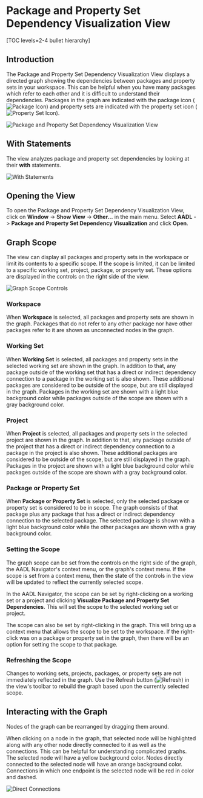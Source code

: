 <!--
Copyright (c) 2004-2021 Carnegie Mellon University and others. (see Contributors file). 
All Rights Reserved.

NO WARRANTY. ALL MATERIAL IS FURNISHED ON AN "AS-IS" BASIS. CARNEGIE MELLON UNIVERSITY MAKES NO WARRANTIES OF ANY
KIND, EITHER EXPRESSED OR IMPLIED, AS TO ANY MATTER INCLUDING, BUT NOT LIMITED TO, WARRANTY OF FITNESS FOR PURPOSE
OR MERCHANTABILITY, EXCLUSIVITY, OR RESULTS OBTAINED FROM USE OF THE MATERIAL. CARNEGIE MELLON UNIVERSITY DOES NOT
MAKE ANY WARRANTY OF ANY KIND WITH RESPECT TO FREEDOM FROM PATENT, TRADEMARK, OR COPYRIGHT INFRINGEMENT.

This program and the accompanying materials are made available under the terms of the Eclipse Public License 2.0
which is available at https://www.eclipse.org/legal/epl-2.0/
SPDX-License-Identifier: EPL-2.0

Created, in part, with funding and support from the United States Government. (see Acknowledgments file).

This program includes and/or can make use of certain third party source code, object code, documentation and other
files ("Third Party Software"). The Third Party Software that is used by this program is dependent upon your system
configuration. By using this program, You agree to comply with any and all relevant Third Party Software terms and
conditions contained in any such Third Party Software or separate license file distributed with such Third Party
Software. The parties who own the Third Party Software ("Third Party Licensors") are intended third party benefici-
aries to this license with respect to the terms applicable to their Third Party Software. Third Party Software li-
censes only apply to the Third Party Software and not any other portion of this program or this program as a whole.
-->
# Package and Property Set Dependency Visualization View

[TOC levels=2-4 bullet hierarchy]

## Introduction

The Package and Property Set Dependency Visualization View displays a directed graph showing the dependencies between
packages and property sets in your workspace. This can be helpful when you have many packages which refer to each other
and it is difficult to understand their dependencies. Packages in the graph are indicated with the package icon
(![Package Icon](images/dependencyVisualization/package.gif)) and property sets are indicated with the property set icon
(![Property Set Icon](images/dependencyVisualization/properties.gif)).

![Package and Property Set Dependency Visualization View](images/dependencyVisualization/PackageView.png)

## With Statements

The view analyzes package and property set dependencies by looking at their **with** statements.

![With Statements](images/dependencyVisualization/WithStatements.png)

## Opening the View

To open the Package and Property Set Dependency Visualization View, click on **Window** -> **Show View** -> **Other...**
in the main menu. Select **AADL** -> **Package and Property Set Dependency Visualization** and click **Open**.

## Graph Scope

The view can display all packages and property sets in the workspace or limit its contents to a specific scope. If the
scope is limited, it can be limited to a specific working set, project, package, or property set. These options are
displayed in the controls on the right side of the view.

![Graph Scope Controls](images/dependencyVisualization/PackageGraphScopeControls.png)

### Workspace

When **Workspace** is selected, all packages and property sets are shown in the graph. Packages that do not refer to any
other package nor have other packages refer to it are shown as unconnected nodes in the graph.

### Working Set

When **Working Set** is selected, all packages and property sets in the selected working set are shown in the graph. In
addition to that, any package outside of the working set that has a direct or indirect dependency connection to a
package in the working set is also shown. These additional packages are considered to be outside of the scope, but are
still displayed in the graph. Packages in the working set are shown with a light blue background color while packages
outside of the scope are shown with a gray background color.

### Project

When **Project** is selected, all packages and property sets in the selected project are shown in the graph. In addition
to that, any package outside of the project that has a direct or indirect dependency connection to a package in the
project is also shown. These additional packages are considered to be outside of the scope, but are still displayed in
the graph. Packages in the project are shown with a light blue background color while packages outside of the scope are
shown with a gray background color.

### Package or Property Set

When **Package or Property Set** is selected, only the selected package or property set is considered to be in scope.
The graph consists of that package plus any package that has a direct or indirect dependency connection to the selected
package. The selected package is shown with a light blue background color while the other packages are shown with a gray
background color.

### Setting the Scope

The graph scope can be set from the controls on the right side of the graph, the AADL Navigator's context menu, or the
graph's context menu. If the scope is set from a context menu, then the state of the controls in the view will be
updated to reflect the currently selected scope.

In the AADL Navigator, the scope can be set by right-clicking on a working set or a project and clicking
**Visualize Package and Property Set Dependencies**. This will set the scope to the selected working set or project.

The scope can also be set by right-clicking in the graph. This will bring up a context menu that allows the scope to be
set to the workspace. If the right-click was on a package or property set in the graph, then there will be an option for
setting the scope to that package.

### Refreshing the Scope

Changes to working sets, projects, packages, or property sets are not immediately reflected in the graph. Use the
Refresh button (![Refresh](images/dependencyVisualization/refresh.png)) in the view's toolbar to rebuild the graph based
upon the currently selected scope.

## Interacting with the Graph

Nodes of the graph can be rearranged by dragging them around.

When clicking on a node in the graph, that selected node will be highlighted along with any other node directly
connected to it as well as the connections. This can be helpful for understanding complicated graphs. The selected node
will have a yellow background color. Nodes directly connected to the selected node will have an orange background color.
Connections in which one endpoint is the selected node will be red in color and dashed.

![Direct Connections](images/dependencyVisualization/PackageDirectConnections.png)